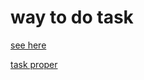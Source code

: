 # way to do task

[see here](https://www.freecodecamp.org/news/how-to-think-like-a-programmer-lessons-in-problem-solving-d1d8bf1de7d2)


[task proper](https://adventofcode.com/2015/day/1)
